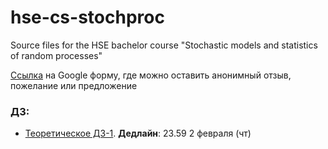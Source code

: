 # hse-cs-stochproc
Source files for the HSE bachelor course "Stochastic models and statistics of random processes"

[Ссылка](https://goo.gl/forms/GlbeEv0OQg43T0yi1) на Google форму, где можно оставить анонимный отзыв, пожелание или предложение


### ДЗ:

* [Теоретическое ДЗ-1](https://github.com/artonson/hse-cs-stochproc/blob/master/pset1-1.pdf). **Дедлайн**: 23.59 2 февраля (чт)
